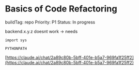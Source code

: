 # Basics of Code Refactoring

buildTag: repo
Priority: P1
Status: In progress

backend.x.y.z doesnt work → needs 

`import sys` 

`PYTHONPATH`

[https://claude.ai/chat/2a89c80b-5bff-401e-b5a7-969fa1f25ff2](https://claude.ai/chat/2a89c80b-5bff-401e-b5a7-969fa1f25ff2)